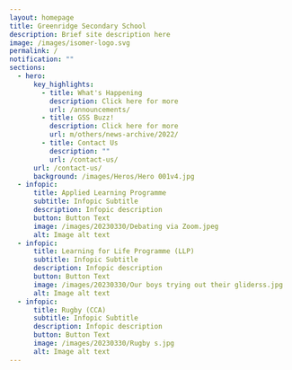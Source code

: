 ```yaml
---
layout: homepage
title: Greenridge Secondary School
description: Brief site description here
image: /images/isomer-logo.svg
permalink: /
notification: ""
sections:
  - hero:
      key_highlights:
        - title: What's Happening
          description: Click here for more
          url: /announcements/
        - title: GSS Buzz!
          description: Click here for more
          url: m/others/news-archive/2022/
        - title: Contact Us
          description: ""
          url: /contact-us/
      url: /contact-us/
      background: /images/Heros/Hero 001v4.jpg
  - infopic:
      title: Applied Learning Programme
      subtitle: Infopic Subtitle
      description: Infopic description
      button: Button Text
      image: /images/20230330/Debating via Zoom.jpeg
      alt: Image alt text
  - infopic:
      title: Learning for Life Programme (LLP)
      subtitle: Infopic Subtitle
      description: Infopic description
      button: Button Text
      image: /images/20230330/Our boys trying out their gliderss.jpg
      alt: Image alt text
  - infopic:
      title: Rugby (CCA)
      subtitle: Infopic Subtitle
      description: Infopic description
      button: Button Text
      image: /images/20230330/Rugby s.jpg
      alt: Image alt text
---
```

